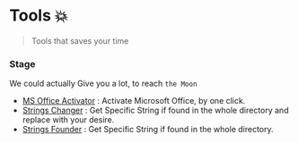 # Tools 💥

>Tools that saves your time


### Stage
We could actually Give you a lot, to reach `the Moon`

- [MS Office Activator](./MS%20Office%20Activator) : Activate Microsoft Office, by one click.
- [Strings Changer](./Strings%20Changer) : Get Specific String if found in the whole directory and replace with your desire.
- [Strings Founder](./Strings%20Changer) : Get Specific String if found in the whole directory.
